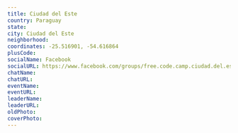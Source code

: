 ```yaml
---
title: Ciudad del Este
country: Paraguay
state: 
city: Ciudad del Este
neighborhood: 
coordinates: -25.516901, -54.616864
plusCode:
socialName: Facebook
socialURL: https://www.facebook.com/groups/free.code.camp.ciudad.del.este
chatName:
chatURL:
eventName:
eventURL:
leaderName:
leaderURL:
oldPhoto: 
coverPhoto:
---
```

